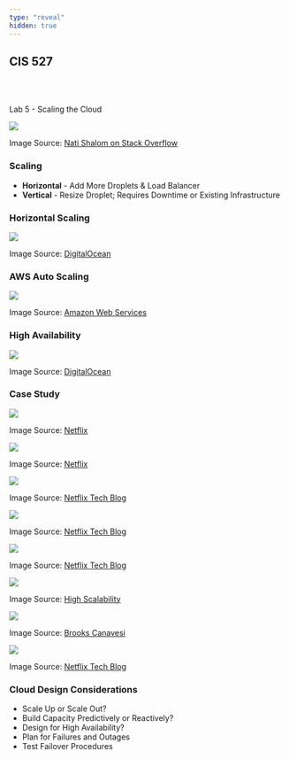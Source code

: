 ```yaml
---
type: "reveal"
hidden: true
---
```

<section>
	<h2>CIS 527</h2><br><br><p>Lab 5 - Scaling the Cloud</p>
</section>
<section>
	<img class="stretch plain" src="/images/scaling_so.png">
	<p class="imagecredit">Image Source: <a href="https://stackoverflow.com/questions/11707879/difference-between-scaling-horizontally-and-vertically-for-databases">Nati Shalom on Stack Overflow</a></p>
</section>
<section>
	<h3>Scaling</h3>
	<ul>
		<li><b>Horizontal</b> - Add More Droplets & Load Balancer</li>
		<li><b>Vertical</b> - Resize Droplet; Requires Downtime or Existing Infrastructure</li>
	</ul>
</section>
<section>
	<h3>Horizontal Scaling</h3>
	<img class="stretch plain" src="/images/doproxy_do.png">
	<p class="imagecredit">Image Source: <a href="https://www.digitalocean.com/community/tutorials/how-to-automate-the-scaling-of-your-web-application-on-digitalocean-1604">DigitalOcean</a></p>
</section>
<section>
	<h3>AWS Auto Scaling</h3>
	<img class="stretch plain" src="/images/scaling_aws.png">
	<p class="imagecredit">Image Source: <a href="https://aws.amazon.com/autoscaling/">Amazon Web Services</a></p>
</section>
<section>
	<h3>High Availability</h3>
	<img class="stretch plain" src="/images/high_available_do.gif">
	<p class="imagecredit">Image Source: <a href="https://www.digitalocean.com/community/tutorials/what-is-high-availability">DigitalOcean</a></p>
</section>
<section>
	<h3>Case Study</h3>
	<img class="stretch plain" src="/images/netflix_logo.png">
	<p class="imagecredit">Image Source: <a href="https://www.netflix.com">Netflix</a></p>
</section>
<section>
	<img class="stretch plain" src="/images/netflix_hours.png">
	<p class="imagecredit">Image Source: <a href="https://media.netflix.com/en/company-blog/completing-the-netflix-cloud-migration">Netflix</a></p>
</section>
<section>
	<img class="stretch plain" src="/images/netflix_daily.png">
	<p class="imagecredit">Image Source: <a href="https://medium.com/netflix-techblog/scryer-netflixs-predictive-auto-scaling-engine-a3f8fc922270">Netflix Tech Blog</a></p>
</section>
<section>
	<img class="stretch plain" src="/images/netflix_scryer.png">
	<p class="imagecredit">Image Source: <a href="https://medium.com/netflix-techblog/scryer-netflixs-predictive-auto-scaling-engine-a3f8fc922270">Netflix Tech Blog</a></p>
</section>
<section>
	<img class="stretch plain" src="/images/netflix_scaled.png">
	<p class="imagecredit">Image Source: <a href="https://medium.com/netflix-techblog/scryer-netflixs-predictive-auto-scaling-engine-a3f8fc922270">Netflix Tech Blog</a></p>
</section>
<section>
	<img class="stretch plain" src="/images/netflix_cache.jpg">
	<p class="imagecredit">Image Source: <a href="http://highscalability.com/blog/2017/12/11/netflix-what-happens-when-you-press-play.html">High Scalability</a></p>
</section>
<section>
	<img class="stretch plain" src="/images/netflix_simian.png">
	<p class="imagecredit">Image Source: <a href="http://brookscanavesi.com/blog/mobile-app-development/technology-trends/chaos-engineering-breaking-things-purpose/">Brooks Canavesi</a></p>
</section>
<section>
	<img class="stretch plain" src="/images/netflix_chaos.png">
	<p class="imagecredit">Image Source: <a href="https://medium.com/netflix-techblog/chaos-engineering-upgraded-878d341f15fa">Netflix Tech Blog</a></p>
</section>
<section>
	<h3>Cloud Design Considerations</h3>
	<ul>
		<li>Scale Up or Scale Out?</li>
		<li>Build Capacity Predictively or Reactively?</li>
		<li>Design for High Availability?</li>
		<li>Plan for Failures and Outages</li>
		<li>Test Failover Procedures</li>
	</ul>
</section>
